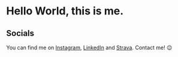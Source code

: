 # Hello World, this is me.

## Socials

You can find me on [Instagram](https://www.instagram.com/jonas.worrich/), [LinkedIn](https://www.linkedin.com/in/jonas-worrich/) and [Strava](https://www.strava.com/athletes/56495202). Contact me! 😉
